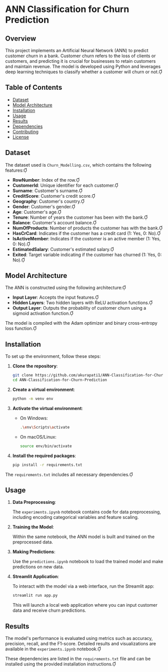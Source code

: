 # ANN Classification for Churn Prediction

## Overview

This project implements an Artificial Neural Network (ANN) to predict customer churn in a bank. Customer churn refers to the loss of clients or customers, and predicting it is crucial for businesses to retain customers and maintain revenue. The model is developed using Python and leverages deep learning techniques to classify whether a customer will churn or not.

## Table of Contents

- [Dataset](#dataset)
- [Model Architecture](#model-architecture)
- [Installation](#installation)
- [Usage](#usage)
- [Results](#results)
- [Dependencies](#dependencies)
- [Contributing](#contributing)
- [License](#license)

## Dataset

The dataset used is `Churn_Modelling.csv`, which contains the following features:

- **RowNumber**: Index of the row.
- **CustomerId**: Unique identifier for each customer.
- **Surname**: Customer's surname.
- **CreditScore**: Customer's credit score.
- **Geography**: Customer's country.
- **Gender**: Customer's gender.
- **Age**: Customer's age.
- **Tenure**: Number of years the customer has been with the bank.
- **Balance**: Customer's account balance.
- **NumOfProducts**: Number of products the customer has with the bank.
- **HasCrCard**: Indicates if the customer has a credit card (1: Yes, 0: No).
- **IsActiveMember**: Indicates if the customer is an active member (1: Yes, 0: No).
- **EstimatedSalary**: Customer's estimated salary.
- **Exited**: Target variable indicating if the customer has churned (1: Yes, 0: No).

## Model Architecture

The ANN is constructed using the following architecture:

- **Input Layer**: Accepts the input features.
- **Hidden Layers**: Two hidden layers with ReLU activation functions.
- **Output Layer**: Outputs the probability of customer churn using a sigmoid activation function.

The model is compiled with the Adam optimizer and binary cross-entropy loss function.

## Installation

To set up the environment, follow these steps:

1. **Clone the repository**:

   ```bash
   git clone https://github.com/akurapati1/ANN-Classification-for-Churn-Prediction.git
   cd ANN-Classification-for-Churn-Prediction
   ```

2. **Create a virtual environment**:

   ```bash
   python -m venv env
   ```

3. **Activate the virtual environment**:

   - On Windows:

     ```bash
     .\env\Scripts\activate
     ```

   - On macOS/Linux:

     ```bash
     source env/bin/activate
     ```

4. **Install the required packages**:

   ```bash
   pip install -r requirements.txt
   ```


The `requirements.txt` includes all necessary dependencies.

## Usage

1. **Data Preprocessing**:

   The `experiments.ipynb` notebook contains code for data preprocessing, including encoding categorical variables and feature scaling.

2. **Training the Model**:

   Within the same notebook, the ANN model is built and trained on the preprocessed data.

3. **Making Predictions**:

   Use the `predictions.ipynb` notebook to load the trained model and make predictions on new data.

4. **Streamlit Application**:

   To interact with the model via a web interface, run the Streamlit app:

   ```bash
   streamlit run app.py
   ```

   This will launch a local web application where you can input customer data and receive churn predictions.

## Results

The model's performance is evaluated using metrics such as accuracy, precision, recall, and the F1-score. Detailed results and visualizations are available in the `experiments.ipynb` notebook.


These dependencies are listed in the `requirements.txt` file and can be installed using the provided installation instructions.

